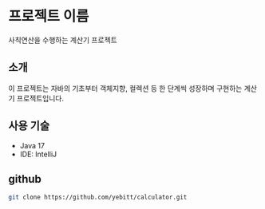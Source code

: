 # 프로젝트 이름

사칙연산을 수행하는 계산기 프로젝트

## 소개
이 프로젝트는 자바의 기초부터 객체지향, 컬렉션 등 한 단계씩 성장하며 구현하는 계산기 프로젝트입니다.

## 사용 기술
- Java 17
- IDE: IntelliJ

## github
```bash
git clone https://github.com/yebitt/calculator.git
